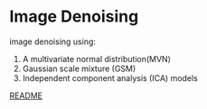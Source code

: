 # Image Denoising

image denoising using:

1. A multivariate normal distribution(MVN)
2. Gaussian scale mixture (GSM)
3. Independent component analysis (ICA) models

[README](README.pdf)